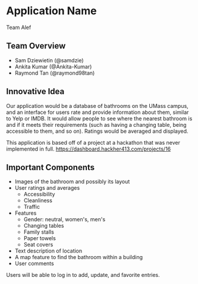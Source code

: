 # Application Name
Team Alef

## Team Overview
* Sam Dziewietin (@samdzie)
* Ankita Kumar (@Ankita-Kumar)
* Raymond Tan (@raymond98tan)

## Innovative Idea
Our application would be a database of bathrooms on the UMass campus, and an interface for users rate and provide information about them, similar to Yelp or IMDB. It would allow people to see where the nearest bathroom is and if it meets their requirements (such as having a changing table, being accessible to them, and so on). Ratings would be averaged and displayed.

This application is based off of a project at a hackathon that was never implemented in full. https://dashboard.hackher413.com/projects/16 

## Important Components
* Images of the bathroom and possibly its layout
* User ratings and averages
    * Accessibility
    * Cleanliness
    * Traffic
* Features
    * Gender: neutral, women's, men's
    * Changing tables
    * Family stalls
    * Paper towels
    * Seat covers
* Text description of location
* A map feature to find the bathroom within a building
* User comments

Users will be able to log in to add, update, and favorite entries.